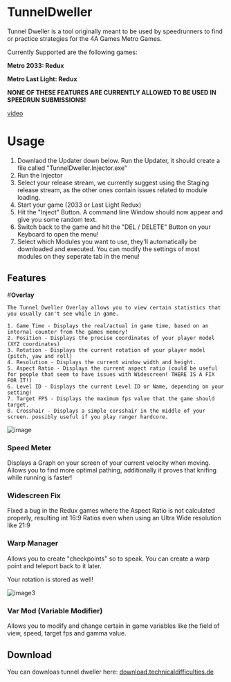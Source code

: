 # TunnelDweller

Tunnel Dweller is a tool originally meant to be used by speedrunners to find or practice strategies for the 4A Games Metro Games.

Currently Supported are the following games:

**Metro 2033: Redux**

**Metro Last Light: Redux**

**NONE OF THESE FEATURES ARE CURRENTLY ALLOWED TO BE USED IN SPEEDRUN SUBMISSIONS!**

[video](https://www.youtube.com/watch?v=zFGsGG-Mvx0)

# Usage

1. Downlaod the Updater down below. Run the Updater, it should create a file called "TunnelDweller.Injector.exe"
2. Run the Injector
3. Select your release stream, we currently suggest using the Staging release stream, as the other ones contain issues related to module loading.
4. Start your game (2033 or Last Light Redux)
5. Hit the "Inject" Button. A command line Window should now appear and give you some random text.
6. Switch back to the game and hit the "DEL / DELETE" Button on your Keyboard to open the menu!
7. Select which Modules you want to use, they'll automatically be downloaded and executed. You can modify the settings of most modules on they seperate tab in the menu!

## Features

#**Overlay**
```
The Tunnel Dweller Overlay allows you to view certain statistics that you usually can't see while in game.

1. Game Time - Displays the real/actual in game time, based on an internal counter from the games memory!
2. Position - Displays the precise coordinates of your player model (XYZ coordinates)
3. Rotation - Displays the current rotation of your player model (pitch, yaw and roll)
4. Resolution - Displays the current window width and height. 
5. Aspect Ratio - Displays the current aspect ratio (could be useful for people that seem to have issues with Widescreen! THERE IS A FIX FOR IT!)
6. Level ID - Displays the current Level ID or Name, depending on your setting!
7. Target FPS - Displays the maximum fps value that the game should target.
8. Crosshair - Displays a simple corsshair in the middle of your screen. possibly useful if you play ranger hardcore.

```

![image](https://github.com/Corvex-2/TunnelDweller/assets/22897151/0ad8ad5d-d9e4-4434-a8ef-c7ffe0e5d264)

### Speed Meter

Displays a Graph on your screen of your current velocity when moving. Allows you to find more optimal pathing, additionally it proves that knifing while running is faster!

### Widescreen Fix

Fixed a bug in the Redux games where the Aspect Ratio is not calculated properly, resulting int 16:9 Ratios even when using an Ultra Wide resolution like 21:9

### Warp Manager

Allows you to create "checkpoints" so to speak. You can create a warp point and teleport back to it later. 

Your rotation is stored as well!

![image3](https://github.com/Corvex-2/TunnelDweller/assets/22897151/e1052039-cbe6-4981-b7f4-43a932be5c15)

### Var Mod (Variable Modifier)

Allows you to modify and change certain in game variables like the field of view, speed, target fps and gamma value.

## Download
You can downloas tunnel dweller here: [download.technicaldifficulties.de](https://download.technicaldifficulties.de/files/metro/core/TunnelDweller.Updater.exe)
